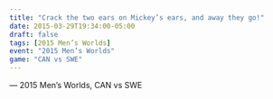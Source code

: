 ```yaml
---
title: "Crack the two ears on Mickey’s ears, and away they go!"
date: 2015-03-29T19:34:00-05:00
draft: false
tags: [2015 Men’s Worlds]
event: "2015 Men’s Worlds"
game: "CAN vs SWE"
---
```

— 2015 Men’s Worlds, CAN vs SWE
<!--more--> 